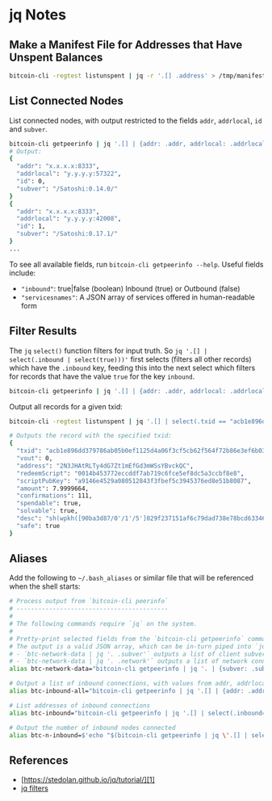 # jq Notes

Make a Manifest File for Addresses that Have Unspent Balances
-------------------------------------------------------------
```bash
bitcoin-cli -regtest listunspent | jq -r '.[] .address' > /tmp/manifest
```

List Connected Nodes
--------------------
List connected nodes, with output restricted to the fields `addr`, `addrlocal`, `id` and `subver`.

```bash
bitcoin-cli getpeerinfo | jq '.[] | {addr: .addr, addrlocal: .addrlocal, id: .id, subver: .subver}'
# Output:
{
  "addr": "x.x.x.x:8333",
  "addrlocal": "y.y.y.y:57322",
  "id": 0,
  "subver": "/Satoshi:0.14.0/"
}
{
  "addr": "x.x.x.x:8333",
  "addrlocal": "y.y.y.y:42008",
  "id": 1,
  "subver": "/Satoshi:0.17.1/"
}
...
```
To see all available fields, run `bitcoin-cli getpeerinfo --help`. Useful fields include:

* `"inbound"`: true|false (boolean) Inbound (true) or Outbound (false)
* `"servicesnames"`: A JSON array of services offered in human-readable form

Filter Results
--------------
The `jq` `select()` function filters for input truth. So `jq '.[] | select(.inbound | select(true)))'` first selects (filters all other records) which have the `.inbound` key, feeding this into the next select which filters for records that have the value `true` for the key `inbound`.

```bash
bitcoin-cli getpeerinfo | jq '.[] | {addr: .addr, addrlocal: .addrlocal, id: .id, subver: .subver, inbound: .inbound} | select(.inbound | select(true))'
```
Output all records for a given txid:

```bash
bitcoin-cli -regtest listunspent | jq '.[] | select(.txid == "acb1e896dd379786ab05b0ef1125d4a06f3cf5cb62f564f72b86e3ef6b0371ff")'

# Outputs the record with the specified txid:
{
  "txid": "acb1e896dd379786ab05b0ef1125d4a06f3cf5cb62f564f72b86e3ef6b0371ff",
  "vout": 0,
  "address": "2N3JHAtRLTy4dG7Zt1mEfGd3mWSsYBvckQC",
  "redeemScript": "0014b453772eccddf7ab719c6fce5ef8dc5a3ccbf8e8",
  "scriptPubKey": "a9146e4529a080512843f3fbef5c3945376ed8e51b8087",
  "amount": 7.9999664,
  "confirmations": 111,
  "spendable": true,
  "solvable": true,
  "desc": "sh(wpkh([90ba3d87/0'/1'/5']029f237151af6c79dad738e78bcd633469671a80640311a39f5b706a6a3048820b))#2ntw8u5u",
  "safe": true
}
```

Aliases
-------
Add the following to `~/.bash_aliases` or similar file that will be referenced when the shell starts:

```bash
# Process output from `bitcoin-cli peerinfo`
# ------------------------------------------
#
# The following commands require `jq` on the system.
# 
# Pretty-print selected fields from the `bitcoin-cli getpeerinfo` command.
# The output is a valid JSON array, which can be in-turn piped into `jq` for further processing. For example:
# - `btc-network-data | jq '. .subver'` outputs a list of client subver strings.
# - `btc-network-data | jq '. .network'` outputs a list of network connection types.
alias btc-network-data="bitcoin-cli getpeerinfo | jq '. | {subver: .subver, conn: .connection_type, network: .network, addr: .addr}'"

# Output a list of inbound connections, with values from addr, addrlocal, network, id, subver & inbound fields.
alias btc-inbound-all="bitcoin-cli getpeerinfo | jq '.[] | {addr: .addr, addrlocal: .addrlocal, network: .network, id: .id, subver: .subver, inbound: .inbound} | select(.inbound==true)'"

# List addresses of inbound connections
alias btc-inbound="bitcoin-cli getpeerinfo | jq '.[] | select(.inbound==true) | .addr'"

# Output the number of inbound nodes connected
alias btc-n-inbound=$'echo "$(bitcoin-cli getpeerinfo | jq \'.[] | select(.inbound==true) | .id\' | wc -l) inbound nodes connected"'
```

References
----------
* [https://stedolan.github.io/jq/tutorial/][1]
* [jq filters][2]

[1]: https://stedolan.github.io/jq/tutorial/
[2]: https://stedolan.github.io/jq/manual/#Basicfilters
